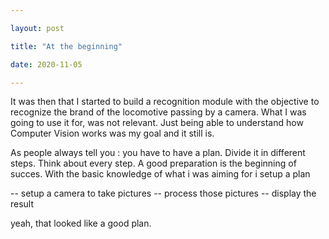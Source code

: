 ```yaml
---

layout: post

title: "At the beginning"

date: 2020-11-05

---
```


It was then that I started to build a recognition module with the objective to recognize the brand of the locomotive passing by a camera. 
What I was going to use it for, was not relevant. Just being able to understand how Computer Vision works was my goal and it still is.

As people always tell you : you have to have a plan. Divide it in different steps. Think about every step. A good preparation is the beginning of succes.
With the basic knowledge of what i was aiming for i setup a plan 

-- setup a camera to take pictures
-- process those pictures 
-- display the result

yeah, that looked like a good plan. 

